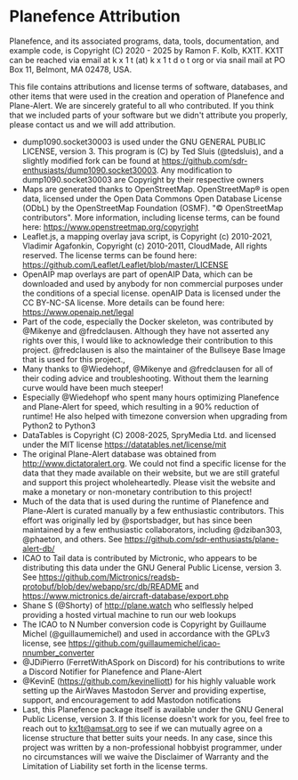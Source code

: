 # Planefence Attribution

Planefence, and its associated programs, data, tools, documentation, and example code, is Copyright (C) 2020 - 2025 by Ramon F. Kolb, KX1T.
KX1T can be reached via email at k x 1 t   (at)   k x 1 t d o t org or via snail mail at PO Box 11, Belmont, MA 02478, USA.

This file contains attributions and license terms of software, databases, and other items that were used in the creation and operation of Planefence and Plane-Alert. We are sincerely grateful to all who contributed.
If you think that we included parts of your software but we didn't attribute you properly, please contact us and we will add attribution.

- dump1090.socket30003 is used under the GNU GENERAL PUBLIC LICENSE, version 3. This program is (C) by Ted Sluis (@tedsluis), and a slightly modified fork can be found at <https://github.com/sdr-enthusiasts/dump1090.socket30003>. Any modification to dump1090.socket30003 are Copyright by their respective owners
- Maps are generated thanks to OpenStreetMap. OpenStreetMap® is open data, licensed under the Open Data Commons Open Database License (ODbL) by the OpenStreetMap Foundation (OSMF). "© OpenStreetMap contributors". More information, including license terms, can be found here: <https://www.openstreetmap.org/copyright>
- Leaflet.js, a mapping overlay java script, is Copyright (c) 2010-2021, Vladimir Agafonkin, Copyright (c) 2010-2011, CloudMade, All rights reserved. The license terms can be found here: <https://github.com/Leaflet/Leaflet/blob/master/LICENSE>
- OpenAIP map overlays are part of openAIP Data, which can be downloaded and used by anybody for non commercial purposes under the conditions of a special license. openAIP Data is licensed under the CC BY-NC-SA license. More details can be found here: <https://www.openaip.net/legal>
- Part of the code, especially the Docker skeleton, was contributed by @Mikenye and @fredclausen. Although they have not asserted any rights over this, I would like to acknowledge their contribution to this project. @fredclausen is also the maintainer of the Bullseye Base Image that is used for this project.,
- Many thanks to @Wiedehopf, @Mikenye and @fredclausen for all of their coding advice and troubleshooting. Without them the learning curve would have been much steeper!
- Especially @Wiedehopf who spent many hours optimizing Planefence and Plane-Alert for speed, which resulting in a 90% reduction of runtime! He also helped with timezone conversion when upgrading from Python2 to Python3
- DataTables is Copyright (C) 2008-2025, SpryMedia Ltd. and licensed under the MIT license <https://datatables.net/license/mit>
- The original Plane-Alert database was obtained from <http://www.dictatoralert.org>. We could not find a specific license for the data that they made available on their website, but we are still grateful and support this project wholeheartedly.
  Please visit the website and make a monetary or non-monetary contribution to this project!
- Much of the data that is used during the runtime of Planefence and Plane-Alert is curated manually by a few enthusiastic contributors. This effort was originally led by @sportsbadger, but has since been maintained by a few enthusiastic collaborators, including @dziban303, @phaeton, and others. See <https://github.com/sdr-enthusiasts/plane-alert-db/>
- ICAO to Tail data is contributed by Mictronic, who appears to be distributing this data under the GNU General Public License, version 3. See <https://github.com/Mictronics/readsb-protobuf/blob/dev/webapp/src/db/README> and <https://www.mictronics.de/aircraft-database/export.php>
- Shane S (@Shorty) of <http://plane.watch> who selflessly helped providing a hosted virtual machine to run our web lookups
- The ICAO to N Number conversion code is Copyright by Guillaume Michel (@guillaumemichel) and used in accordance with the GPLv3 license, see <https://github.com/guillaumemichel/icao-nnumber_converter>
- @JDiPierro (FerretWithASpork on Discord) for his contributions to write a Discord Notifier for Planefence and Plane-Alert
- @KevinE (<https://github.com/kevinelliott>) for his highly valuable work setting up the AirWaves Mastodon Server and providing expertise, support, and encouragement to add Mastodon notifications
- Last, this Planefence package itself is available under the GNU General Public License, version 3. If this license doesn't work for you, feel free to reach out to <kx1t@amsat.org> to see if we can mutually agree on a license structure that better suits your needs. In any case, since this project was written by a non-professional hobbyist programmer, under no circumstances will we waive the Disclaimer of Warranty and the Limitation of Liability set forth in the license terms.
